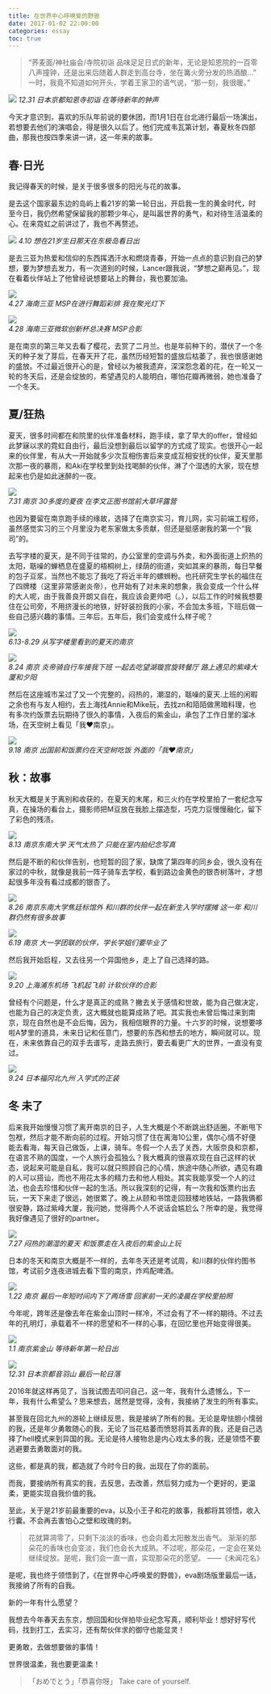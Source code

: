 ```yaml
---
title: 在世界中心呼唤爱的野兽
date: 2017-01-02 22:00:00
categories: essay
toc: true
---
```



>“荞麦面/神社庙会/寺院初诣 品味足足日式的新年，无论是知恩院的一百零八声撞钟，还是出来后随着人群走到高台寺，坐在篝火旁分发的热酒酿…”
>一时，我竟不知道如何开头，学着王家卫的语气说，“那一刻，我很暖。”


![](http://ww1.sinaimg.cn/large/6b2f6355ly1fyo56cz5mfj20hs0630sx.jpg)
*12.31 日本京都知恩寺初诣 在等待新年的钟声*
 <!-- more -->

今天才意识到，喜欢的乐队年前说的要休团，而1月1日在台北进行最后一场演出，若想要去他们的演唱会，得是很久以后了。他们完成韦瓦第计划，春夏秋冬四部曲，那我也按四季来讲一讲，这一年来的故事。
 

## 春·日光

我记得春天的时候，是关于很多很多的阳光与花的故事。

是去这个国家最东边的岛屿上看21岁的第一轮日出，开启我一生的黄金时代，时至今日，我仍然希望保留我的那颗少年心，是叫嚣世界的勇气，和对待生活温柔的心。在来霓虹之前讲过了，我也不再赘述。

![](http://ww1.sinaimg.cn/large/6b2f6355ly1fyo56dpbl1j21z015x7wh.jpg)
*4.10 想在21岁生日那天在东极岛看日出*

是去三亚为热爱和信仰的东西挥洒汗水和燃烧青春，开始一点点的意识到自己的梦想，要为梦想去发力，有一次道别的时候，Lancer跟我说，“梦想之巅再见。”，现在看着伙伴站上了他曾经说想要站上的舞台，我也要加油。

![](http://ww1.sinaimg.cn/large/6b2f6355ly1fyo56czg9rj20hs0bvq3s.jpg)    
*4.27 海南三亚 MSP在进行舞蹈彩排 我在聚光灯下*

![](http://ww1.sinaimg.cn/large/6b2f6355ly1fyo56d12fdj20go0c9gpm.jpg)      
*4.28 海南三亚微软创新杯总决赛 MSP合影*

是在南京的第三年又去看了樱花，去赏了二月兰。也是年前种下的，潜伏了一个冬天的种子发了芽后，在春天开了花，虽然历经短暂的盛放后枯萎了，我也很感谢她的盛放。不过最近很开心的是，曾经以为被我遗弃，深深怨念着的花，在一轮又一轮的冬天后，还是会绽放的，希望遇见的人能明白，哪怕花瓣再微弱，她也准备了一个冬天。

 
## 夏/狂热

夏天，很多时间都在和院里的伙伴准备材料，跑手续，拿了早大的offer，曾经如此梦寐以求的霓虹自由行，最后没想到最后以留学的方式成了现实。也很开心一起来的伙伴里，有从大一开始就多少次互相伤害后来变成互相安抚的伙伴，夏天里那次那一夜的暴雨，和Aki在学校里到处找喝醉的伙伴，淋了个湿透的大家，现在想起来也仍是如此迷醉的一夜。

![](http://ww1.sinaimg.cn/large/6b2f6355ly1fyo56fdevgj23vc2kw4qu.jpg)   
*7.31 南京 30多度的夏夜 在李文正图书馆前大草坪露营*

也因为要留在南京跑手续的缘故，选择了在南京实习，育儿网，实习前端工程师，虽然感觉实习的三个月里没为老东家做太多贡献，但还是挺感谢我的第一个“我司”的。

去写字楼的夏天，是不同于往常的，办公室里的空调与外卖，和外面街道上炽热的太阳，聒噪的蝉栖息在盛夏的梧桐树上，绿荫的街道，突如其来的暴雨，每日早餐的包子豆浆，当然也不能忘了我吃了将近半年的螺蛳粉。也托研究生学长的福住在了四牌楼（这里非常感谢炎帝），也开始有了对未来的想象，我会变成一个什么样的大人呢，由于我善良开朗又自在，我应该会更帅吧（。），以后工作的时候我想要住在公司旁，不用挤漫长的地铁，好好装扮我的小家，不会加太多班，下班后做一些自己感兴趣的事情。三年后，五年后，我们会变成什么样子呢？

![](http://ww1.sinaimg.cn/large/6b2f6355ly1fyo56d2igxj20hs0exjsm.jpg)   
*6.13-8.29 从写字楼里看到的夏天的南京*

![](http://ww1.sinaimg.cn/large/6b2f6355ly1fyo56d2dhpj20hs0a03yu.jpg)     
*8.24 南京 炎帝骑自行车接我下班 一起去吃望湖璇宫旋转餐厅 路上遇见的紫峰大厦和夕阳*

然后在这座城市呆过了又一个完整的，闷热的，潮湿的，聒噪的夏天.上班的闲暇之余也有与友人相约，去上海找Annie和Mike玩，去找zn和陌陌做黑暗料理，也有多次约饭票去玩期待了很久的事情，入夜后的紫金山，承包了工作日里的溜冰场，在天空树上看见「我♥南京」。

![](http://ww1.sinaimg.cn/large/6b2f6355ly1fyo56co3jtj20hs0dct97.jpg)    
*9.18 南京 出国前和饭票约在天空树吃饭 外面的「我♥南京」*


## 秋：故事

秋天大概是关于离别和收获的，在夏天的末尾，和三火约在学校里拍了一套纪念写真，在操场的看台上，摄影师把M豆放在我脸上摆造型，巧克力豆慢慢融化，留下了彩色的残渍。

![](http://ww1.sinaimg.cn/large/6b2f6355ly1fyo56co6mlj20hs0dcwew.jpg)    
*8.13 南京东南大学 天气太热了 只能在室内拍纪念写真* 

然后是不断的和伙伴告别，也短暂的回了家，缺席了第四年的同乡会，很久没有在家过的中秋，就像是我前一阵子骑车去学校，看到路边金黄色的银杏树落叶，才想起很多年没有看过成都的银杏了。

![](http://ww1.sinaimg.cn/large/6b2f6355ly1fyo56cul7vj20zk0qogxh.jpg)     
*8.26 南京东南大学焦廷标馆外 和川群的伙伴一起在新生入学时摆摊*
*这一年 和川群仍然有很多故事*


![](http://ww1.sinaimg.cn/large/6b2f6355ly1fyo5aqa7wfj208d06at94.jpg)   
*6.19 南京 大一学团联的伙伴，学长学姐们要毕业了*


然后我开始启程，又去往另一个异国他乡，走上了自己选择的路。

![](http://ww1.sinaimg.cn/large/6b2f6355ly1fyo56cz4wqj21400u0k57.jpg)    
*9.20 上海浦东机场 飞机起飞前 计软伙伴的合影*

曾经有个问题是，什么才是真正的成熟？撇去关于感情和世故，能为自己做决定，也能为自己的决定负责，这大概就也能算成熟了吧。其实我也未曾后悔过来到南京，现在自然也是不会后悔，因为，我相信眼界的力量。十六岁的时候，说想要哆啦A梦里的道具，未来日记和任意门，想要的东西和想去的地方，瞬间就可以。现在，未来依靠自己的双手去谱写，走路去旅行，要去看更广大的世界，一直没有变过。
 
![](http://ww1.sinaimg.cn/large/6b2f6355ly1fyo56cw5zxj20hs0m83zl.jpg)    
*9.24 日本福冈北九州 入学式的正装*


## 冬 未了
    
后来我开始慢慢习惯了离开南京的日子，人生大概是个不断跳出舒适圈，不断甩下包袱，然后才能不断向前的过程。开始习惯了住在离海10公里，偶尔心情不好便能去看海，每天自己做饭，上课，骑车。冬假一个人去了关西，大阪奈良和京都，在语言不熟的国度，一个人旅行会孤独么？我大概真的很喜欢现在自己这样的状态，说起来可能是自私，我可以就只照顾自己的心情，旅途中随心所欲，遇见有趣的人可以搭讪，而也不用花太多的精力去和他人相处。其实我能享受一个人的过法，也会去珍惜和伙伴一起的生活。所以我深刻的记得，有一次我和饭票约出去玩，一天下来走了很远，她很累了。晚上从颐和书馆走回鼓楼地铁站，一路我俩都很安静，路过紫峰大厦，我问她，觉得两个人不说话会尴尬么？所幸的是，我觉得我好像遇见了很好的partner。

![](http://ww1.sinaimg.cn/large/6b2f6355ly1fyo56d6c57j20j20q8n22.jpg)    
*7.27 闷热的潮湿的夏天 和饭票走在入夜后的紫金山上玩*

日本的冬天和南京大概是不一样的，去年冬天还是考试周，和川群的伙伴约图书馆，考试前夕连夜进城去看下雪的南京，炸鸡配啤酒。

![](http://ww1.sinaimg.cn/large/6b2f6355ly1fyo56dlmfzj210t0kndv2.jpg)     
*1.22 南京 最后一年短时间内下了两场雪 回家前一天的凌晨在学校里拍照*
 
今年呢，跨年还是像去年在紫金山顶时一样冷，不过会有了不一样的期待。不过去年的孔明灯，承载着不一样的愿望和不一样的心事，在回忆里也开始变得很美。

![](http://ww1.sinaimg.cn/large/6b2f6355ly1fyo56cwgenj20hs0bvgli.jpg)     
*1.1 南京紫金山 等待新年第一轮日出*

![](http://ww1.sinaimg.cn/large/6b2f6355ly1fyo56cwes1j20hs0a0t8o.jpg)                    
*12.31 日本京都音羽山 最后一轮日落*
 
2016年就这样再见了，当我试图去叩问自己，这一年，我有什么遗憾么，下一年，我有什么希望么？思来想去，居然是觉得，没有，我接纳了发生的所有事实。
 

甚至我在回北九州的游轮上继续反思，我是接纳了所有的我。无论是卑怯胆小懦弱的我，还是年少勇敢随心的我，无论了当花枯萎而愤怒将其丢弃的我，还是自己选择了hell模式来到异国的我。无论是待人接物总是内心戏太多的我，还是领悟不要逃避要去勇敢面对的我。

这些，都是真的我，都造就了今时今日的我，出现在了你的面前。

而我，要接纳所有真实的我，去反思，去改善，然后努力成为一个更好的，更温柔，更能实现自我价值的我。
 

至此，关于是21岁前最重要的eva，以及小王子和花的故事，我都将其领悟，收入行囊。不会再去害怕心之壁和玫瑰的刺。

>花就算凋零了，只剩下淡淡的香味，也会向着太阳散发出香气。
>渐渐的那朵花的香味也会变淡，我们也会长大成熟。不过呢，那朵花，一定会在某处继续绽放。是呢，我们会一直一直，实现那朵花的愿望。
>——《未闻花名》

是呢，我也终于领悟到了，《在世界中心呼唤爱的野兽》，eva剧场版里最后一话，我接纳了所有的自我。



新的一年有什么愿望？

我想去今年春天去东京，想回国和伙伴拍毕业纪念写真，顺利毕业！想好好写代码，找到打工，去实习，还有帮伙伴求的御守也能显灵！


更勇敢，去做想要做的事情！

世界很温柔，我也要更温柔！



>「おめでとう」「恭喜你呀」
>Take care of yourself.
